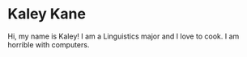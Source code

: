 # Kaley Kane
Hi, my name is Kaley! I am a Linguistics major and I love to cook. I am horrible with computers.